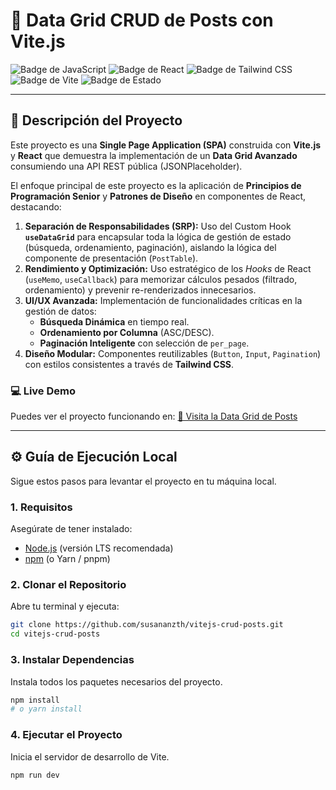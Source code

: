 # 🚀 Data Grid CRUD de Posts con Vite.js

![Badge de JavaScript](https://img.shields.io/badge/JavaScript-ES6%2B-F7DF1E?style=for-the-badge&logo=javascript&logoColor=black)
![Badge de React](https://img.shields.io/badge/React-Hooks-61DAFB?style=for-the-badge&logo=react&logoColor=black)
![Badge de Tailwind CSS](https://img.shields.io/badge/Tailwind_CSS-v4-06B6D4?style=for-the-badge&logo=tailwindcss&logoColor=white)
![Badge de Vite](https://img.shields.io/badge/Vite-5.x-646CFF?style=for-the-badge&logo=vite&logoColor=white)
![Badge de Estado](https://img.shields.io/badge/Status-Completado-28a745?style=for-the-badge)

---

## 🌟 Descripción del Proyecto

Este proyecto es una **Single Page Application (SPA)** construida con **Vite.js** y **React** que demuestra la implementación de un **Data Grid Avanzado** consumiendo una API REST pública (JSONPlaceholder).

El enfoque principal de este proyecto es la aplicación de **Principios de Programación Senior** y **Patrones de Diseño** en componentes de React, destacando:

1.  **Separación de Responsabilidades (SRP):** Uso del Custom Hook **`useDataGrid`** para encapsular toda la lógica de gestión de estado (búsqueda, ordenamiento, paginación), aislando la lógica del componente de presentación (`PostTable`).
2.  **Rendimiento y Optimización:** Uso estratégico de los *Hooks* de React (`useMemo`, `useCallback`) para memorizar cálculos pesados (filtrado, ordenamiento) y prevenir re-renderizados innecesarios.
3.  **UI/UX Avanzada:** Implementación de funcionalidades críticas en la gestión de datos:
    * **Búsqueda Dinámica** en tiempo real.
    * **Ordenamiento por Columna** (ASC/DESC).
    * **Paginación Inteligente** con selección de `per_page`.
4.  **Diseño Modular:** Componentes reutilizables (`Button`, `Input`, `Pagination`) con estilos consistentes a través de **Tailwind CSS**.

### 💻 Live Demo

Puedes ver el proyecto funcionando en:
[🔗 Visita la Data Grid de Posts](https://susananzth.com/vitejs-crud-posts)

---
## ⚙️ Guía de Ejecución Local

Sigue estos pasos para levantar el proyecto en tu máquina local.

### 1. Requisitos

Asegúrate de tener instalado:
* [Node.js](https://nodejs.org/es/) (versión LTS recomendada)
* [npm](https://www.npmjs.com/) (o Yarn / pnpm)

### 2. Clonar el Repositorio

Abre tu terminal y ejecuta:

```bash
git clone https://github.com/susananzth/vitejs-crud-posts.git
cd vitejs-crud-posts
```
### 3. Instalar Dependencias

Instala todos los paquetes necesarios del proyecto.

```bash
npm install
# o yarn install
```

### 4. Ejecutar el Proyecto

Inicia el servidor de desarrollo de Vite.

```bash
npm run dev
```
